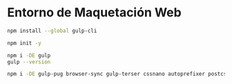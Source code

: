 # Entorno de Maquetación Web

```bash
npm install --global gulp-cli

npm init -y

npm i -DE gulp
gulp --version

npm i -DE gulp-pug browser-sync gulp-terser cssnano autoprefixer postcss gulp-postcss @babel/core @babel/preset-env gulp-babel
```
